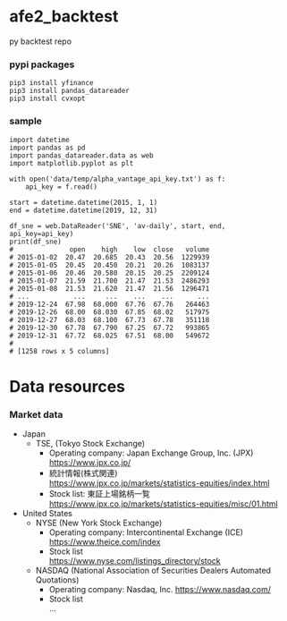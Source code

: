 # afe2_backtest

py backtest repo

### pypi packages

```
pip3 install yfinance
pip3 install pandas_datareader
pip3 install cvxopt
```

### sample

```
import datetime
import pandas as pd
import pandas_datareader.data as web
import matplotlib.pyplot as plt

with open('data/temp/alpha_vantage_api_key.txt') as f:
    api_key = f.read()

start = datetime.datetime(2015, 1, 1)
end = datetime.datetime(2019, 12, 31)

df_sne = web.DataReader('SNE', 'av-daily', start, end, api_key=api_key)
print(df_sne)
#              open    high    low  close   volume
# 2015-01-02  20.47  20.685  20.43  20.56  1229939
# 2015-01-05  20.45  20.450  20.21  20.26  1083137
# 2015-01-06  20.46  20.580  20.15  20.25  2209124
# 2015-01-07  21.59  21.700  21.47  21.53  2486293
# 2015-01-08  21.53  21.620  21.47  21.56  1296471
# ...           ...     ...    ...    ...      ...
# 2019-12-24  67.98  68.000  67.76  67.76   264463
# 2019-12-26  68.00  68.030  67.85  68.02   517975
# 2019-12-27  68.03  68.100  67.73  67.78   351118
# 2019-12-30  67.78  67.790  67.25  67.72   993865
# 2019-12-31  67.72  68.025  67.51  68.00   549672
#
# [1258 rows x 5 columns]
```

# Data resources

### Market data

- Japan
    - TSE, (Tokyo Stock Exchange)<br>
        - Operating company: Japan Exchange Group, Inc. (JPX)<br>
          https://www.jpx.co.jp/
        - 統計情報(株式関連)<br>
          https://www.jpx.co.jp/markets/statistics-equities/index.html
        - Stock list: 東証上場銘柄一覧<br>
          https://www.jpx.co.jp/markets/statistics-equities/misc/01.html
- United States
    - NYSE (New York Stock Exchange)<br>
        - Operating company: Intercontinental Exchange (ICE)<br>
          https://www.theice.com/index
        - Stock list<br>
          https://www.nyse.com/listings_directory/stock
    - NASDAQ (National Association of Securities Dealers Automated Quotations)
        - Operating company: Nasdaq, Inc.
          https://www.nasdaq.com/
        - Stock list<br>
          ...
